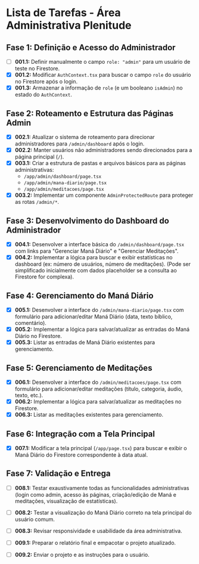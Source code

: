 # Lista de Tarefas - Área Administrativa Plenitude

## Fase 1: Definição e Acesso do Administrador

- [ ] **001.1:** Definir manualmente o campo `role: "admin"` para um usuário de teste no Firestore.
- [X] **001.2:** Modificar `AuthContext.tsx` para buscar o campo `role` do usuário no Firestore após o login.
- [X] **001.3:** Armazenar a informação de `role` (e um booleano `isAdmin`) no estado do `AuthContext`.

## Fase 2: Roteamento e Estrutura das Páginas Admin

- [X] **002.1:** Atualizar o sistema de roteamento para direcionar administradores para `/admin/dashboard` após o login.
- [X] **002.2:** Manter usuários não administradores sendo direcionados para a página principal (`/`).
- [X] **003.1:** Criar a estrutura de pastas e arquivos básicos para as páginas administrativas:
    - `/app/admin/dashboard/page.tsx`
    - `/app/admin/mana-diario/page.tsx`
    - `/app/admin/meditacoes/page.tsx`
- [X] **003.2:** Implementar um componente `AdminProtectedRoute` para proteger as rotas `/admin/*`.

## Fase 3: Desenvolvimento do Dashboard do Administrador

- [X] **004.1:** Desenvolver a interface básica do `/admin/dashboard/page.tsx` com links para "Gerenciar Maná Diário" e "Gerenciar Meditações".
- [X] **004.2:** Implementar a lógica para buscar e exibir estatísticas no dashboard (ex: número de usuários, número de meditações). (Pode ser simplificado inicialmente com dados placeholder se a consulta ao Firestore for complexa).

## Fase 4: Gerenciamento do Maná Diário

- [X] **005.1:** Desenvolver a interface do `/admin/mana-diario/page.tsx` com formulário para adicionar/editar Maná Diário (data, texto bíblico, comentário).
- [X] **005.2:** Implementar a lógica para salvar/atualizar as entradas do Maná Diário no Firestore.
- [X] **005.3:** Listar as entradas de Maná Diário existentes para gerenciamento.

## Fase 5: Gerenciamento de Meditações

- [X] **006.1:** Desenvolver a interface do `/admin/meditacoes/page.tsx` com formulário para adicionar/editar meditações (título, categoria, áudio, texto, etc.).
- [X] **006.2:** Implementar a lógica para salvar/atualizar as meditações no Firestore.
- [X] **006.3:** Listar as meditações existentes para gerenciamento.

## Fase 6: Integração com a Tela Principal

- [X] **007.1:** Modificar a tela principal (`/app/page.tsx`) para buscar e exibir o Maná Diário do Firestore correspondente à data atual.

## Fase 7: Validação e Entrega

- [ ] **008.1:** Testar exaustivamente todas as funcionalidades administrativas (login como admin, acesso às páginas, criação/edição de Maná e meditações, visualização de estatísticas).
- [ ] **008.2:** Testar a visualização do Maná Diário correto na tela principal do usuário comum.
- [ ] **008.3:** Revisar responsividade e usabilidade da área administrativa.
- [ ] **009.1:** Preparar o relatório final e empacotar o projeto atualizado.
- [ ] **009.2:** Enviar o projeto e as instruções para o usuário.

